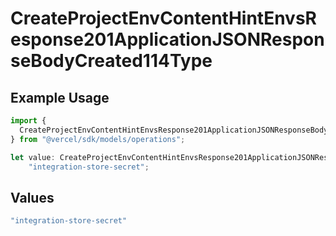# CreateProjectEnvContentHintEnvsResponse201ApplicationJSONResponseBodyCreated114Type

## Example Usage

```typescript
import {
  CreateProjectEnvContentHintEnvsResponse201ApplicationJSONResponseBodyCreated114Type,
} from "@vercel/sdk/models/operations";

let value: CreateProjectEnvContentHintEnvsResponse201ApplicationJSONResponseBodyCreated114Type =
    "integration-store-secret";
```

## Values

```typescript
"integration-store-secret"
```